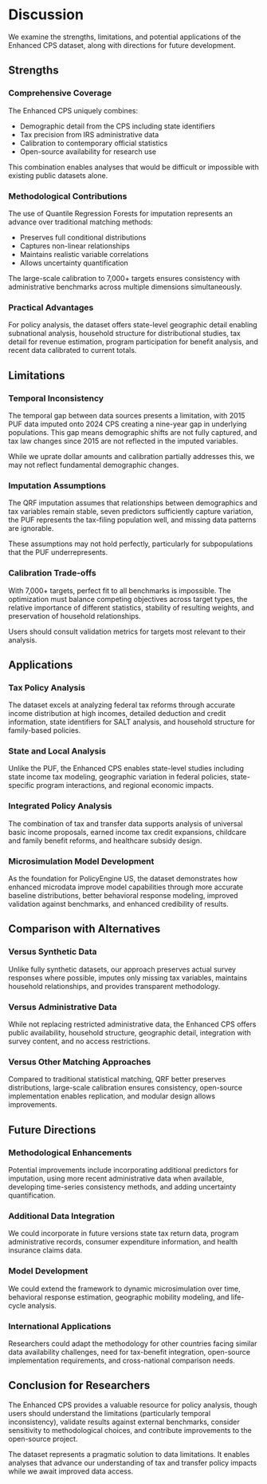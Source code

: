 # Discussion

We examine the strengths, limitations, and potential applications of the Enhanced CPS dataset, along with directions for future development.

## Strengths

### Comprehensive Coverage

The Enhanced CPS uniquely combines:
- Demographic detail from the CPS including state identifiers
- Tax precision from IRS administrative data  
- Calibration to contemporary official statistics
- Open-source availability for research use

This combination enables analyses that would be difficult or impossible with existing public datasets alone.

### Methodological Contributions

The use of Quantile Regression Forests for imputation represents an advance over traditional matching methods:
- Preserves full conditional distributions
- Captures non-linear relationships
- Maintains realistic variable correlations
- Allows uncertainty quantification

The large-scale calibration to 7,000+ targets ensures consistency with administrative benchmarks across multiple dimensions simultaneously.

### Practical Advantages

For policy analysis, the dataset offers state-level geographic detail enabling subnational analysis, household structure for distributional studies, tax detail for revenue estimation, program participation for benefit analysis, and recent data calibrated to current totals.

## Limitations

### Temporal Inconsistency

The temporal gap between data sources presents a limitation, with 2015 PUF data imputed onto 2024 CPS creating a nine-year gap in underlying populations. This gap means demographic shifts are not fully captured, and tax law changes since 2015 are not reflected in the imputed variables.

While we uprate dollar amounts and calibration partially addresses this, we may not reflect fundamental demographic changes.

### Imputation Assumptions

The QRF imputation assumes that relationships between demographics and tax variables remain stable, seven predictors sufficiently capture variation, the PUF represents the tax-filing population well, and missing data patterns are ignorable.

These assumptions may not hold perfectly, particularly for subpopulations that the PUF underrepresents.

### Calibration Trade-offs

With 7,000+ targets, perfect fit to all benchmarks is impossible. The optimization must balance competing objectives across target types, the relative importance of different statistics, stability of resulting weights, and preservation of household relationships.

Users should consult validation metrics for targets most relevant to their analysis.

## Applications

### Tax Policy Analysis

The dataset excels at analyzing federal tax reforms through accurate income distribution at high incomes, detailed deduction and credit information, state identifiers for SALT analysis, and household structure for family-based policies.

### State and Local Analysis

Unlike the PUF, the Enhanced CPS enables state-level studies including state income tax modeling, geographic variation in federal policies, state-specific program interactions, and regional economic impacts.

### Integrated Policy Analysis

The combination of tax and transfer data supports analysis of universal basic income proposals, earned income tax credit expansions, childcare and family benefit reforms, and healthcare subsidy design.

### Microsimulation Model Development

As the foundation for PolicyEngine US, the dataset demonstrates how enhanced microdata improve model capabilities through more accurate baseline distributions, better behavioral response modeling, improved validation against benchmarks, and enhanced credibility of results.

## Comparison with Alternatives

### Versus Synthetic Data

Unlike fully synthetic datasets, our approach preserves actual survey responses where possible, imputes only missing tax variables, maintains household relationships, and provides transparent methodology.

### Versus Administrative Data

While not replacing restricted administrative data, the Enhanced CPS offers public availability, household structure, geographic detail, integration with survey content, and no access restrictions.

### Versus Other Matching Approaches

Compared to traditional statistical matching, QRF better preserves distributions, large-scale calibration ensures consistency, open-source implementation enables replication, and modular design allows improvements.

## Future Directions

### Methodological Enhancements

Potential improvements include incorporating additional predictors for imputation, using more recent administrative data when available, developing time-series consistency methods, and adding uncertainty quantification.

### Additional Data Integration

We could incorporate in future versions state tax return data, program administrative records, consumer expenditure information, and health insurance claims data.

### Model Development

We could extend the framework to dynamic microsimulation over time, behavioral response estimation, geographic mobility modeling, and life-cycle analysis.

### International Applications

Researchers could adapt the methodology for other countries facing similar data availability challenges, need for tax-benefit integration, open-source implementation requirements, and cross-national comparison needs.

## Conclusion for Researchers

The Enhanced CPS provides a valuable resource for policy analysis, though users should understand the limitations (particularly temporal inconsistency), validate results against external benchmarks, consider sensitivity to methodological choices, and contribute improvements to the open-source project.

The dataset represents a pragmatic solution to data limitations. It enables analyses that advance our understanding of tax and transfer policy impacts while we await improved data access.